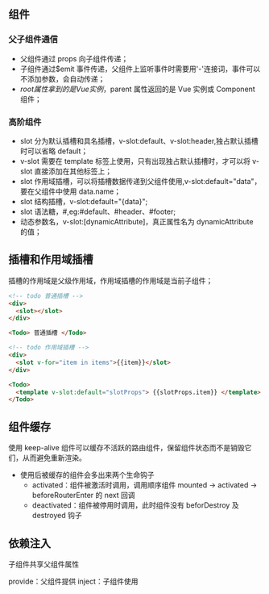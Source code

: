 <!--
 * @Author: your name
 * @Date: 2020-02-25 10:53:46
 * @LastEditTime: 2021-07-07 17:30:45
 * @LastEditors: Please set LastEditors
 * @Description: In User Settings Edit
 * @FilePath: \vue-note\组件.md
 -->

## 组件

### 父子组件通信

- 父组件通过 props 向子组件传递；
- 子组件通过\$emit 事件传递，父组件上监听事件时需要用'-'连接词，事件可以不添加参数，会自动传递；
- $root属性拿到的是Vue实例，$parent 属性返回的是 Vue 实例或 Component 组件；

### 高阶组件

- slot 分为默认插槽和具名插槽，v-slot:default、v-slot:header,独占默认插槽时可以省略 default；
- v-slot 需要在 template 标签上使用，只有出现独占默认插槽时，才可以将 v-slot 直接添加在其他标签上；
- slot 作用域插槽，可以将插槽数据传递到父组件使用,v-slot:default="data"，要在父组件中使用 data.name；
- slot 结构插槽，v-slot:default="{data}";
- slot 语法糖，#,eg:#default、#header、#footer;
- 动态参数名，v-slot:[dynamicAttribute]，真正属性名为 dynamicAttribute 的值；

## 插槽和作用域插槽

插槽的作用域是父级作用域，作用域插槽的作用域是当前子组件；

```html
<!-- todo 普通插槽 -->
<div>
  <slot></slot>
</div>

<Todo> 普通插槽 </Todo>
```

```html
<!-- todo 作用域插槽 -->
<div>
  <slot v-for="item in items">{{item}}</slot>
</div>

<Todo>
  <template v-slot:default="slotProps"> {{slotProps.item}} </template>
</Todo>
```

## 组件缓存

使用 keep-alive 组件可以缓存不活跃的路由组件，保留组件状态而不是销毁它们，从而避免重新渲染。

- 使用后被缓存的组件会多出来两个生命钩子
  - activated：组件被激活时调用，调用顺序组件 mounted -> activated -> beforeRouterEnter 的 next 回调
  - deactivated：组件被停用时调用，此时组件没有 beforDestroy 及 destroyed 钩子

## 依赖注入

子组件共享父组件属性

provide：父组件提供
inject：子组件使用
